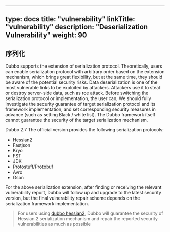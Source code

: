 
---
type: docs
title: "vulnerability"
linkTitle: "vulnerability"
description: "Deserialization Vulnerability"
weight: 90
---


## 序列化
Dubbo supports the extension of serialization protocol. Theoretically, users can enable serialization protocol with arbitrary order based on the extension mechanism, which brings great flexibility, but at the same time, they should be aware of the potential security risks.
Data deserialization is one of the most vulnerable links to be exploited by attackers. Attackers use it to steal or destroy server-side data, such as rce attack. Before switching the serialization protocol or implementation, the user can,
We should fully investigate the security guarantee of target serialization protocol and its framework implementation, and set corresponding security measures in advance (such as setting Black / white list). The Dubbo framework itself cannot guarantee the security of the target serialization mechanism.

Dubbo 2.7 The official version provides the following serialization protocols:
* Hessian2
* Fastjson
* Kryo
* FST
* JDK
* Protostuff/Protobuf
* Avro
* Gson

For the above serialization extension, after finding or receiving the relevant vulnerability report, Dubbo will follow up and upgrade to the latest security version, but the final vulnerability repair scheme depends on the serialization framework implementation.
> For users using [dubbo hessian2](https://github.com/apache/dubbo-hessian-lite/releases), Dubbo will guarantee the security of Hessian 2 serialization mechanism and repair the reported security vulnerabilities as much as possible 
